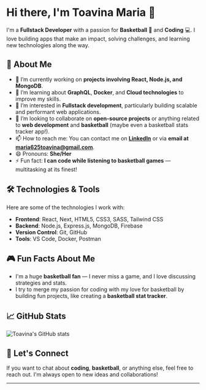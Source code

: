 # Hi there, I'm Toavina Maria 👋

I'm a **Fullstack Developer** with a passion for **Basketball** 🏀 and **Coding** 💻. I love building apps that make an impact, solving challenges, and learning new technologies along the way. 

## 🚀 About Me

- 🔭 I’m currently working on **projects involving React, Node.js, and MongoDB**.
- 🌱 I’m learning about **GraphQL**, **Docker**, and **Cloud technologies** to improve my skills.
- 👀 I’m interested in **Fullstack development**, particularly building scalable and performant web applications.
- 💞️ I’m looking to collaborate on **open-source projects** or anything related to **web development** and **basketball** (maybe even a basketball stats tracker app!).
- 📫 How to reach me: You can contact me on **[LinkedIn]([[https://www.linkedin.com/in/toavina-maria](https://www.linkedin.com/in/toavina-maria-739455268)](https://www.linkedin.com/in/toavina-maria-739455268))** or via **email at maria625toavina@gmail.com**.
- 😄 Pronouns: **She/Her**
- ⚡ Fun fact: **I can code while listening to basketball games** — multitasking at its finest!

## 🛠️ Technologies & Tools

Here are some of the technologies I work with:

- **Frontend**: React, Next, HTML5, CSS3, SASS, Tailwind CSS
- **Backend**: Node.js, Express.js, MongoDB, Firebase
- **Version Control**: Git, GitHub
- **Tools**: VS Code, Docker, Postman

## 🎮 Fun Facts About Me

- I'm a huge **basketball fan** — I never miss a game, and I love discussing strategies and stats.
- I try to merge my passion for coding with my love for basketball by building fun projects, like creating a **basketball stat tracker**.

## 📈 GitHub Stats

![Toavina's GitHub stats](https://github-readme-stats.vercel.app/api?username=ToavinaMaria&show_icons=true&hide_title=true&count_private=true&theme=tokyonight)

## 💬 Let's Connect

If you want to chat about **coding**, **basketball**, or anything else, feel free to reach out. I'm always open to new ideas and collaborations!

---

<!--
ToavinaMaria/ToavinaMaria is a ✨ special ✨ repository because its `README.md` (this file) appears on your GitHub profile.
You can click the Preview link to take a look at your changes.
-->
